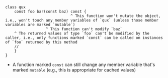 ```
class qux
    const foo bar(const baz) const {
                             ^ This function won't mutate the object, i.e., won't touch any member variables of `qux` (unless those member variables are marked `mutable`)
                  ^ This function can't modify `baz`
    ^ The returned values of type `foo` can't be modified by the caller, i.e., only functions marked `const` can be called on instances of `foo` returned by this method
    //
    }
}
```

- A function marked `const` can still change any member variable that's marked `mutable` (e.g., this is appropriate for cached values)
